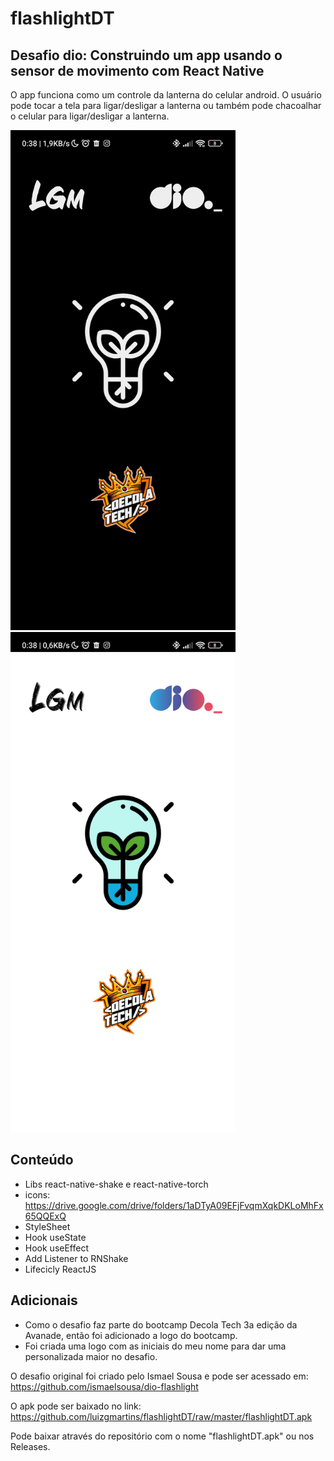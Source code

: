 # flashlightDT

## Desafio dio: Construindo um app usando o sensor de movimento com React Native

O app funciona como um controle da lanterna do celular android. O usuário pode tocar a tela para ligar/desligar a lanterna ou também pode chacoalhar o celular para ligar/desligar a lanterna.

<img src="https://github.com/luizgmartins/flashlightDT/blob/master/Imagens/1654141480085.jpg" width="360" height="800">

<img src="https://github.com/luizgmartins/flashlightDT/blob/master/Imagens/1654141480096.jpg" width="360" height="800">


## Conteúdo

- Libs react-native-shake e react-native-torch
- icons: https://drive.google.com/drive/folders/1aDTyA09EFjFvqmXqkDKLoMhFx65QQExQ
- StyleSheet
- Hook useState
- Hook useEffect
- Add Listener to RNShake
- Lifecicly ReactJS

## Adicionais

- Como o desafio faz parte do bootcamp Decola Tech 3a edição da Avanade, então foi adicionado a logo do bootcamp.
- Foi criada uma logo com as iniciais do meu nome para dar uma personalizada maior no desafio.

O desafio original foi criado pelo Ismael Sousa e pode ser acessado em: https://github.com/ismaelsousa/dio-flashlight

O apk pode ser baixado no link: https://github.com/luizgmartins/flashlightDT/raw/master/flashlightDT.apk

Pode baixar através do repositório com o nome "flashlightDT.apk" ou nos Releases.
